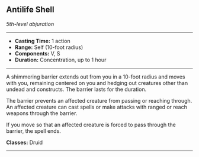 ﻿## Antilife Shell
*5th-level abjuration*
___
- **Casting Time:** 1 action
- **Range:** Self (10-foot radius)
- **Components:** V, S
- **Duration:** Concentration, up to 1 hour

---
A shimmering barrier extends out from you in a 10-foot radius and moves with you, remaining centered on you and hedging out creatures other than undead and constructs. The barrier lasts for the duration.

The barrier prevents an affected creature from passing or reaching through. An affected creature can cast spells or make attacks with ranged or reach weapons through the barrier.

If you move so that an affected creature is forced to pass through the barrier, the spell ends.

**Classes:** Druid


---
